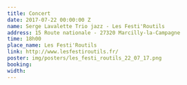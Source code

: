 ```yaml
---
title: Concert
date: 2017-07-22 00:00:00 Z
name: Serge Lavalette Trio jazz - Les Festi'Routils
address: 15 Route nationale - 27320 Marcilly-la-Campagne
time: 18h00
place_name: Les Festi'Routils
link: http://www.lesfestiroutils.fr/
poster: img/posters/les_festi_routils_22_07_17.png
booking: 
width: 
---
```


